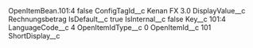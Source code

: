 <?xml version="1.0" encoding="UTF-8"?>
<CustomMetadata xmlns="http://soap.sforce.com/2006/04/metadata" xmlns:xsi="http://www.w3.org/2001/XMLSchema-instance" xmlns:xsd="http://www.w3.org/2001/XMLSchema">
    <label>OpenItemBean.101:4</label>
    <protected>false</protected>
    <values>
        <field>ConfigTagId__c</field>
        <value xsi:type="xsd:string">Kenan FX 3.0</value>
    </values>
    <values>
        <field>DisplayValue__c</field>
        <value xsi:type="xsd:string">Rechnungsbetrag</value>
    </values>
    <values>
        <field>IsDefault__c</field>
        <value xsi:type="xsd:string">true</value>
    </values>
    <values>
        <field>IsInternal__c</field>
        <value xsi:type="xsd:string">false</value>
    </values>
    <values>
        <field>Key__c</field>
        <value xsi:type="xsd:string">101:4</value>
    </values>
    <values>
        <field>LanguageCode__c</field>
        <value xsi:type="xsd:string">4</value>
    </values>
    <values>
        <field>OpenItemIdType__c</field>
        <value xsi:type="xsd:string">0</value>
    </values>
    <values>
        <field>OpenItemId__c</field>
        <value xsi:type="xsd:string">101</value>
    </values>
    <values>
        <field>ShortDisplay__c</field>
        <value xsi:nil="true"/>
    </values>
</CustomMetadata>
